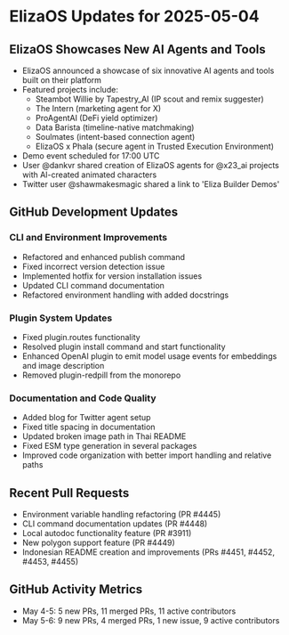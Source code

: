 # ElizaOS Updates for 2025-05-04

## ElizaOS Showcases New AI Agents and Tools

- ElizaOS announced a showcase of six innovative AI agents and tools built on their platform
- Featured projects include:
  - Steambot Willie by Tapestry_AI (IP scout and remix suggester)
  - The Intern (marketing agent for X)
  - ProAgentAI (DeFi yield optimizer)
  - Data Barista (timeline-native matchmaking)
  - Soulmates (intent-based connection agent)
  - ElizaOS x Phala (secure agent in Trusted Execution Environment)
- Demo event scheduled for 17:00 UTC
- User @dankvr shared creation of ElizaOS agents for @x23_ai projects with AI-created animated characters
- Twitter user @shawmakesmagic shared a link to 'Eliza Builder Demos'

## GitHub Development Updates

### CLI and Environment Improvements
- Refactored and enhanced publish command
- Fixed incorrect version detection issue
- Implemented hotfix for version installation issues
- Updated CLI command documentation
- Refactored environment handling with added docstrings

### Plugin System Updates
- Fixed plugin.routes functionality
- Resolved plugin install command and start functionality
- Enhanced OpenAI plugin to emit model usage events for embeddings and image description
- Removed plugin-redpill from the monorepo

### Documentation and Code Quality
- Added blog for Twitter agent setup
- Fixed title spacing in documentation
- Updated broken image path in Thai README
- Fixed ESM type generation in several packages
- Improved code organization with better import handling and relative paths

## Recent Pull Requests

- Environment variable handling refactoring (PR #4445)
- CLI command documentation updates (PR #4448)
- Local autodoc functionality feature (PR #3911)
- New polygon support feature (PR #4449)
- Indonesian README creation and improvements (PRs #4451, #4452, #4453, #4455)

## GitHub Activity Metrics

- May 4-5: 5 new PRs, 11 merged PRs, 11 active contributors
- May 5-6: 9 new PRs, 4 merged PRs, 1 new issue, 9 active contributors